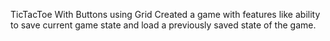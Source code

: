  TicTacToe With Buttons using Grid
Created a game with features like ability to  save current game state and load a previously saved state of the game.
